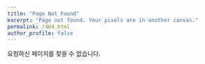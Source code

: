 ```yaml
---
title: "Page Not Found"
excerpt: "Page not found. Your pixels are in another canvas."
permalink: /404.html
author_profile: false
---
```


요청하신 페이지를 찾을 수 없습니다.

<script>
  var GOOG_FIXURL_LANG = 'en';
  var GOOG_FIXURL_SITE = 'https://bsj805.github.io'
</script>
<script src="https://linkhelp.clients.google.com/tbproxy/lh/wm/fixurl.js">
</script>